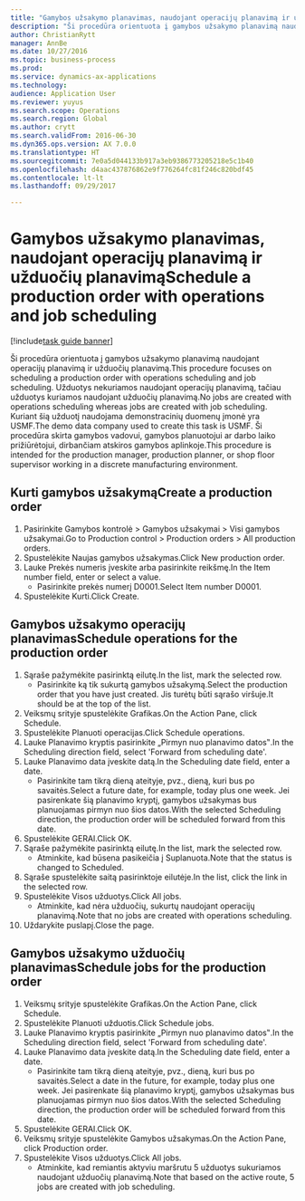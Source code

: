 ```yaml
--- 
title: "Gamybos užsakymo planavimas, naudojant operacijų planavimą ir užduočių planavimą"
description: "Ši procedūra orientuota į gamybos užsakymo planavimą naudojant operacijų planavimą ir užduočių planavimą."
author: ChristianRytt
manager: AnnBe
ms.date: 10/27/2016
ms.topic: business-process
ms.prod: 
ms.service: dynamics-ax-applications
ms.technology: 
audience: Application User
ms.reviewer: yuyus
ms.search.scope: Operations
ms.search.region: Global
ms.author: crytt
ms.search.validFrom: 2016-06-30
ms.dyn365.ops.version: AX 7.0.0
ms.translationtype: HT
ms.sourcegitcommit: 7e0a5d044133b917a3eb9386773205218e5c1b40
ms.openlocfilehash: d4aac437876862e9f776264fc81f246c820bdf45
ms.contentlocale: lt-lt
ms.lasthandoff: 09/29/2017

---
```

# <a name="schedule-a-production-order-with-operations-and-job-scheduling"></a><span data-ttu-id="0637a-103">Gamybos užsakymo planavimas, naudojant operacijų planavimą ir užduočių planavimą</span><span class="sxs-lookup"><span data-stu-id="0637a-103">Schedule a production order with operations and job scheduling</span></span>

[!include[task guide banner](../../includes/task-guide-banner.md)]

<span data-ttu-id="0637a-104">Ši procedūra orientuota į gamybos užsakymo planavimą naudojant operacijų planavimą ir užduočių planavimą.</span><span class="sxs-lookup"><span data-stu-id="0637a-104">This procedure focuses on scheduling a production order with operations scheduling and job scheduling.</span></span> <span data-ttu-id="0637a-105">Užduotys nekuriamos naudojant operacijų planavimą, tačiau užduotys kuriamos naudojant užduočių planavimą.</span><span class="sxs-lookup"><span data-stu-id="0637a-105">No jobs are created with operations scheduling whereas jobs are created with job scheduling.</span></span> <span data-ttu-id="0637a-106">Kuriant šią užduotį naudojama demonstracinių duomenų įmonė yra USMF.</span><span class="sxs-lookup"><span data-stu-id="0637a-106">The demo data company used to create this task is USMF.</span></span> <span data-ttu-id="0637a-107">Ši procedūra skirta gamybos vadovui, gamybos planuotojui ar darbo laiko prižiūrėtojui, dirbančiam atskiros gamybos aplinkoje.</span><span class="sxs-lookup"><span data-stu-id="0637a-107">This procedure is intended for the production manager, production planner, or shop floor supervisor working in a discrete manufacturing environment.</span></span>


## <a name="create-a-production-order"></a><span data-ttu-id="0637a-108">Kurti gamybos užsakymą</span><span class="sxs-lookup"><span data-stu-id="0637a-108">Create a production order</span></span>
1. <span data-ttu-id="0637a-109">Pasirinkite Gamybos kontrolė > Gamybos užsakymai > Visi gamybos užsakymai.</span><span class="sxs-lookup"><span data-stu-id="0637a-109">Go to Production control > Production orders > All production orders.</span></span>
2. <span data-ttu-id="0637a-110">Spustelėkite Naujas gamybos užsakymas.</span><span class="sxs-lookup"><span data-stu-id="0637a-110">Click New production order.</span></span>
3. <span data-ttu-id="0637a-111">Lauke Prekės numeris įveskite arba pasirinkite reikšmę.</span><span class="sxs-lookup"><span data-stu-id="0637a-111">In the Item number field, enter or select a value.</span></span>
    * <span data-ttu-id="0637a-112">Pasirinkite prekės numerį D0001.</span><span class="sxs-lookup"><span data-stu-id="0637a-112">Select Item number D0001.</span></span>  
4. <span data-ttu-id="0637a-113">Spustelėkite Kurti.</span><span class="sxs-lookup"><span data-stu-id="0637a-113">Click Create.</span></span>

## <a name="schedule-operations-for-the-production-order"></a><span data-ttu-id="0637a-114">Gamybos užsakymo operacijų planavimas</span><span class="sxs-lookup"><span data-stu-id="0637a-114">Schedule operations for the production order</span></span>
1. <span data-ttu-id="0637a-115">Sąraše pažymėkite pasirinktą eilutę.</span><span class="sxs-lookup"><span data-stu-id="0637a-115">In the list, mark the selected row.</span></span>
    * <span data-ttu-id="0637a-116">Pasirinkite ką tik sukurtą gamybos užsakymą.</span><span class="sxs-lookup"><span data-stu-id="0637a-116">Select the production order that you have just created.</span></span> <span data-ttu-id="0637a-117">Jis turėtų būti sąrašo viršuje.</span><span class="sxs-lookup"><span data-stu-id="0637a-117">It should be at the top of the list.</span></span>      
2. <span data-ttu-id="0637a-118">Veiksmų srityje spustelėkite Grafikas.</span><span class="sxs-lookup"><span data-stu-id="0637a-118">On the Action Pane, click Schedule.</span></span>
3. <span data-ttu-id="0637a-119">Spustelėkite Planuoti operacijas.</span><span class="sxs-lookup"><span data-stu-id="0637a-119">Click Schedule operations.</span></span>
4. <span data-ttu-id="0637a-120">Lauke Planavimo kryptis pasirinkite „Pirmyn nuo planavimo datos‟.</span><span class="sxs-lookup"><span data-stu-id="0637a-120">In the Scheduling direction field, select 'Forward from scheduling date'.</span></span>
5. <span data-ttu-id="0637a-121">Lauke Planavimo data įveskite datą.</span><span class="sxs-lookup"><span data-stu-id="0637a-121">In the Scheduling date field, enter a date.</span></span>
    * <span data-ttu-id="0637a-122">Pasirinkite tam tikrą dieną ateityje, pvz., dieną, kuri bus po savaitės.</span><span class="sxs-lookup"><span data-stu-id="0637a-122">Select a future date, for example, today plus one week.</span></span> <span data-ttu-id="0637a-123">Jei pasirenkate šią planavimo kryptį, gamybos užsakymas bus planuojamas pirmyn nuo šios datos.</span><span class="sxs-lookup"><span data-stu-id="0637a-123">With the selected Scheduling direction, the production order will be scheduled forward from this date.</span></span>  
6. <span data-ttu-id="0637a-124">Spustelėkite GERAI.</span><span class="sxs-lookup"><span data-stu-id="0637a-124">Click OK.</span></span>
7. <span data-ttu-id="0637a-125">Sąraše pažymėkite pasirinktą eilutę.</span><span class="sxs-lookup"><span data-stu-id="0637a-125">In the list, mark the selected row.</span></span>
    * <span data-ttu-id="0637a-126">Atminkite, kad būsena pasikeičia į Suplanuota.</span><span class="sxs-lookup"><span data-stu-id="0637a-126">Note that the status is changed to Scheduled.</span></span>  
8. <span data-ttu-id="0637a-127">Sąraše spustelėkite saitą pasirinktoje eilutėje.</span><span class="sxs-lookup"><span data-stu-id="0637a-127">In the list, click the link in the selected row.</span></span>
9. <span data-ttu-id="0637a-128">Spustelėkite Visos užduotys.</span><span class="sxs-lookup"><span data-stu-id="0637a-128">Click All jobs.</span></span>
    * <span data-ttu-id="0637a-129">Atminkite, kad nėra užduočių, sukurtų naudojant operacijų planavimą.</span><span class="sxs-lookup"><span data-stu-id="0637a-129">Note that no jobs are created with operations scheduling.</span></span>  
10. <span data-ttu-id="0637a-130">Uždarykite puslapį.</span><span class="sxs-lookup"><span data-stu-id="0637a-130">Close the page.</span></span>

## <a name="schedule-jobs-for-the-production-order"></a><span data-ttu-id="0637a-131">Gamybos užsakymo užduočių planavimas</span><span class="sxs-lookup"><span data-stu-id="0637a-131">Schedule jobs for the production order</span></span>
1. <span data-ttu-id="0637a-132">Veiksmų srityje spustelėkite Grafikas.</span><span class="sxs-lookup"><span data-stu-id="0637a-132">On the Action Pane, click Schedule.</span></span>
2. <span data-ttu-id="0637a-133">Spustelėkite Planuoti užduotis.</span><span class="sxs-lookup"><span data-stu-id="0637a-133">Click Schedule jobs.</span></span>
3. <span data-ttu-id="0637a-134">Lauke Planavimo kryptis pasirinkite „Pirmyn nuo planavimo datos‟.</span><span class="sxs-lookup"><span data-stu-id="0637a-134">In the Scheduling direction field, select 'Forward from scheduling date'.</span></span>
4. <span data-ttu-id="0637a-135">Lauke Planavimo data įveskite datą.</span><span class="sxs-lookup"><span data-stu-id="0637a-135">In the Scheduling date field, enter a date.</span></span>
    * <span data-ttu-id="0637a-136">Pasirinkite tam tikrą dieną ateityje, pvz., dieną, kuri bus po savaitės.</span><span class="sxs-lookup"><span data-stu-id="0637a-136">Select a date in the future, for example, today plus one week.</span></span> <span data-ttu-id="0637a-137">Jei pasirenkate šią planavimo kryptį, gamybos užsakymas bus planuojamas pirmyn nuo šios datos.</span><span class="sxs-lookup"><span data-stu-id="0637a-137">With the selected Scheduling direction, the production order will be scheduled forward from this date.</span></span>  
5. <span data-ttu-id="0637a-138">Spustelėkite GERAI.</span><span class="sxs-lookup"><span data-stu-id="0637a-138">Click OK.</span></span>
6. <span data-ttu-id="0637a-139">Veiksmų srityje spustelėkite Gamybos užsakymas.</span><span class="sxs-lookup"><span data-stu-id="0637a-139">On the Action Pane, click Production order.</span></span>
7. <span data-ttu-id="0637a-140">Spustelėkite Visos užduotys.</span><span class="sxs-lookup"><span data-stu-id="0637a-140">Click All jobs.</span></span>
    * <span data-ttu-id="0637a-141">Atminkite, kad remiantis aktyviu maršrutu 5 užduotys sukuriamos naudojant užduočių planavimą.</span><span class="sxs-lookup"><span data-stu-id="0637a-141">Note that based on the active route, 5 jobs are created with job scheduling.</span></span>  


